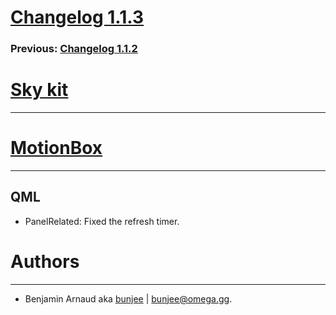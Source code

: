 # [Changelog 1.1.3](http://omega.gg/MotionBox/changes/1.1.3.html)

### Previous: [Changelog 1.1.2](1.1.2.html)

# [Sky kit](http://omega.gg/Sky)
---


# [MotionBox](http://omega.gg/MotionBox)
---

## QML

- PanelRelated: Fixed the refresh timer.


# Authors
---

- Benjamin Arnaud aka [bunjee](http://bunjee.me) | <bunjee@omega.gg>.
